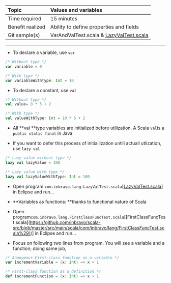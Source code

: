 | Topic | Values and variables |
| :--- | :--- |
| Time required | 15 minutes |
| Benefit realized | Ability to define properties and fields |
| Git sample\(s\) | VarAndValTest.scala & [LazyValTest.scala](https://github.com/inbravo/scala-src/blob/master/src/main/scala/com/inbravo/lang/LazyValTest.scala) |

---

* To declare a variable, use `var`

```scala
/* Without type */
var variable = 0

/* With type */
var variableWithType: Int = 10
```

* To declare a constant, use `val`

```scala
/* Without type */
val value= 8 * 5 + 2

/* With type */
val valueWithType: Int = 10 * 5 + 2
```

* All **val **type variables are initialized before utilization. A Scala `val`is a `public static final` in Java

* If you want to defer this process of initiailization untill actuall utlization, use `lazy val`

```scala
/* Lazy value without type */
lazy val lazyValue = 100

/* Lazy value with type */
lazy val lazyValueWithType: Int = 100
```

* Open program `com.inbravo.lang.LazyValTest.scala`\[[LazyValTest.scala](https://github.com/inbravo/scala-src/blob/master/src/main/scala/com/inbravo/lang/LazyValTest.scala)\] in Eclipse and run...

* **Variables as functions: **thanks to functional nature of Scala

* Open program`com.inbravo.lang.FirstClassFuncTest.scala`\[[FirstClassFuncTest.scala](https://github.com/inbravo/scala-src/blob/master/src/main/scala/com/inbravo/lang/FirstClassFuncTest.scala%29\)\] in Eclipse and run...

* Focus on following two lines from program. You will see a variable and a function; doing same job,

```scala
/* Anonymous First-class function as a variable */
var incrementVariable = (x: Int) => x + 1

/* First-class function as a definition */
def incrementFunction = (x: Int) => x + 1
```



